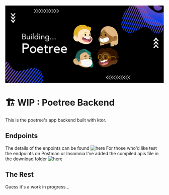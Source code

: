 <p align="center">
<a href="https://day8.github.io/re-frame" target="_blank" width="20" rel="noopener noreferrer"><img src="images/discover.png" alt="Poetree Feature Image"></a></p>

# :building_construction: WIP : Poetree Backend
This is the poetree's app backend built with ktor.

## Endpoints
The details of the enpoints can be found ![here](https://mambo-bryan.gitbook.io/poetree-api/)
For those who'd like test the endpoints on Postman or Insomnia I've added the compiled apis file in the download folder ![here]("/downloads")

## The Rest
Guess it's a work in progress... 
